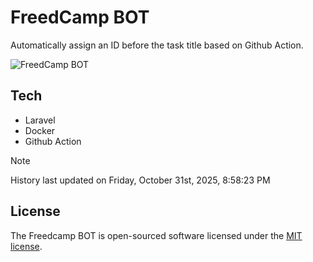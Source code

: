 # FreedCamp BOT

Automatically assign an ID before the task title based on Github Action.

![FreedCamp BOT](https://repository-images.githubusercontent.com/737932867/7d34798b-2680-471c-b089-a78a718d3d6a)

## Tech

- Laravel
- Docker
- Github Action

> [!NOTE]  
> History last updated on Friday, October 31st, 2025, 8:58:23 PM

## License

The Freedcamp BOT is open-sourced software licensed under the [MIT license](https://opensource.org/licenses/MIT).
